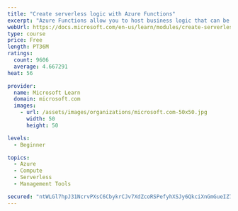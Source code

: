```yaml
---
title: "Create serverless logic with Azure Functions"
excerpt: "Azure Functions allow you to host business logic that can be executed without managing or provisioning server infrastructure"
webUrl: https://docs.microsoft.com/en-us/learn/modules/create-serverless-logic-with-azure-functions/
type: course
price: Free
length: PT36M
ratings:
  count: 9606
  average: 4.667291
heat: 56

provider:
  name: Microsoft Learn
  domain: microsoft.com
  images:
    - url: /assets/images/organizations/microsoft.com-50x50.jpg
      width: 50
      height: 50

levels:
  - Beginner

topics:
  - Azure
  - Compute
  - Serverless
  - Management Tools

secured: "ntWLGl7hpJ31NcrvPXsC6CbykrCJv7XdZcoRSPefyhXSJy6QkciXnGmGueIZ71fajDy+X4kDP8ptiV3Bjb9SBkmqqK4gAWRvXY2m3LJFyT5FPV3+od2jhfeCJsPKyfk6sp0Ng2lxvi9bXNv8UawK5IN0k/fKfY3YpllOjpCejVCwerDeUcijf9BPw61AG8isnI63q9UIPgvSu479uZ+/jTsPQVV/CMAwUIt8mtiR1urzk+L9YUMhbH8FZal86m8JrUFqqD+HXjgCc3DC43YQtUJu+tA5uL8Ncf2eyaGGMR5xjwrzqrYcwxNkbPGR17FCGQbyprt5zdw5nRDGYaDtdSWDUsaIFAXj8vS9huKuEoALOsc2K2KSmnsqyv3xJ6r92fMrL4AyWsuDwO4uwdY6UFluH5OdE8WKoEcBdJNOEvg=;ofTnHzR3dlNrUtBXE/WT2Q=="
---
```


